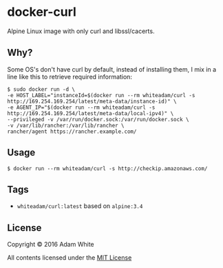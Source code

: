 # docker-curl
Alpine Linux image with only curl and libssl/cacerts.

## Why?
Some OS's don't have curl by default, instead of installing them, I mix in a
line like this to retrieve required information:

```console
$ sudo docker run -d \
-e HOST_LABEL="instanceId=$(docker run --rm whiteadam/curl -s http://169.254.169.254/latest/meta-data/instance-id)" \
-e AGENT_IP="$(docker run --rm whiteadam/curl -s http://169.254.169.254/latest/meta-data/local-ipv4)" \
--privileged -v /var/run/docker.sock:/var/run/docker.sock \
-v /var/lib/rancher:/var/lib/rancher \
rancher/agent https://rancher.example.com/
```

## Usage

```console
$ docker run --rm whiteadam/curl -s http://checkip.amazonaws.com/
```

## Tags

* `whiteadam/curl:latest` based on `alpine:3.4`

## License

Copyright © 2016 Adam White

All contents licensed under the [MIT License](LICENSE)
